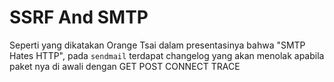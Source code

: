 # SSRF And SMTP

Seperti yang dikatakan Orange Tsai dalam presentasinya bahwa "SMTP Hates HTTP", pada `sendmail` terdapat changelog yang akan menolak apabila paket nya di awali dengan GET POST CONNECT TRACE





